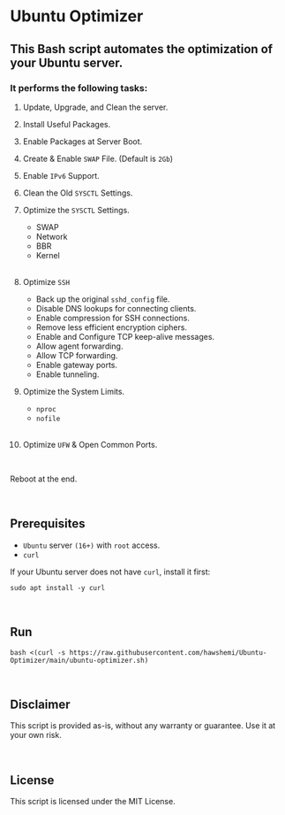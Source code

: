 # Ubuntu Optimizer

## This Bash script automates the optimization of your Ubuntu server.
### It performs the following tasks:


1. Update, Upgrade, and Clean the server.

2. Install Useful Packages.

3. Enable Packages at Server Boot.

4. Create & Enable `SWAP` File. (Default is `2Gb`)

5. Enable `IPv6` Support.

6. Clean the Old `SYSCTL` Settings.

7. Optimize the `SYSCTL` Settings.
    - SWAP
    - Network
    - BBR
    - Kernel

    <br>
8. Optimize `SSH`
    - Back up the original `sshd_config` file.
    - Disable DNS lookups for connecting clients.
    - Enable compression for SSH connections.
    - Remove less efficient encryption ciphers.
    - Enable and Configure TCP keep-alive messages.
    - Allow agent forwarding.
    - Allow TCP forwarding.
    - Enable gateway ports.
    - Enable tunneling.
    
9. Optimize the System Limits.
    - `nproc`
    - `nofile`
    
    <br>
10. Optimize `UFW` & Open Common Ports.

<br>

Reboot at the end.

<br>

## Prerequisites
- `Ubuntu` server `(16+)` with `root` access.
- `curl`

If your Ubuntu server does not have `curl`, install it first:

```
sudo apt install -y curl
```

<br>

## Run

```
bash <(curl -s https://raw.githubusercontent.com/hawshemi/Ubuntu-Optimizer/main/ubuntu-optimizer.sh)
```

<br>

## Disclaimer
This script is provided as-is, without any warranty or guarantee. Use it at your own risk.

<br>

## License
This script is licensed under the MIT License.
